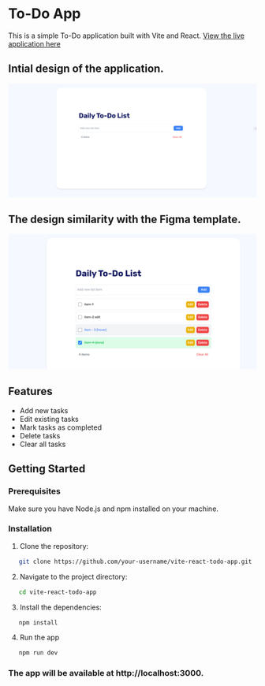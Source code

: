 # To-Do App

This is a simple To-Do application built with Vite and React.
[View the live application here](https://todolist103.netlify.app/)

## Intial design of the application.
![alt text](./public/demo-1.png)

## The design similarity with the Figma template.
![alt text](./public/demo-2.png)


## Features

- Add new tasks
- Edit existing tasks
- Mark tasks as completed
- Delete tasks
- Clear all tasks

## Getting Started

### Prerequisites

Make sure you have Node.js and npm installed on your machine.

### Installation

1. Clone the repository:

  ```bash
     git clone https://github.com/your-username/vite-react-todo-app.git
  ```
2. Navigate to the project directory:

  ```bash
     cd vite-react-todo-app
  ```
3. Install the dependencies:
  ```bash
     npm install
  ```
4. Run the app
  ```bash
     npm run dev
  ```
### The app will be available at http://localhost:3000.   


